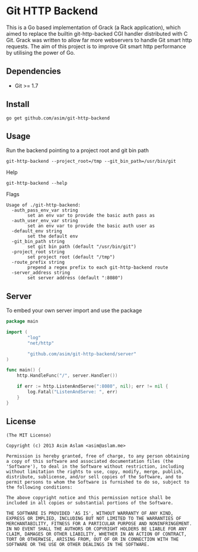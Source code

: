 # Git HTTP Backend

This is a Go based implementation of Grack (a Rack application), which aimed 
to replace the builtin git-http-backed CGI handler distributed with C Git. 
Grack was written to allow far more webservers to handle Git smart http 
requests. The aim of this project is to improve Git smart http performance by 
utilising the power of Go.

## Dependencies

- Git >= 1.7

## Install

```
go get github.com/asim/git-http-backend
```

## Usage

Run the backend pointing to a project root and git bin path
```
git-http-backend --project_root=/tmp --git_bin_path=/usr/bin/git
```

Help

```
git-http-backend --help
```

Flags

```
Usage of ./git-http-backend:
  -auth_pass_env_var string
        set an env var to provide the basic auth pass as
  -auth_user_env_var string
        set an env var to provide the basic auth user as
  -default_env string
        set the default env
  -git_bin_path string
        set git bin path (default "/usr/bin/git")
  -project_root string
        set project root (default "/tmp")
  -route_prefix string
        prepend a regex prefix to each git-http-backend route
  -server_address string
        set server address (default ":8080")
```

## Server

To embed your own server import and use the package

```go
package main

import (
        "log"
        "net/http"

        "github.com/asim/git-http-backend/server"
)

func main() {
	http.HandleFunc("/", server.Handler())

	if err := http.ListenAndServe(":8080", nil); err != nil {
		log.Fatal("ListenAndServe: ", err)
	}
}
```

## License

```
(The MIT License)

Copyright (c) 2013 Asim Aslam <asim@aslam.me>

Permission is hereby granted, free of charge, to any person obtaining
a copy of this software and associated documentation files (the
'Software'), to deal in the Software without restriction, including
without limitation the rights to use, copy, modify, merge, publish,
distribute, sublicense, and/or sell copies of the Software, and to
permit persons to whom the Software is furnished to do so, subject to
the following conditions:

The above copyright notice and this permission notice shall be
included in all copies or substantial portions of the Software.

THE SOFTWARE IS PROVIDED 'AS IS', WITHOUT WARRANTY OF ANY KIND,
EXPRESS OR IMPLIED, INCLUDING BUT NOT LIMITED TO THE WARRANTIES OF
MERCHANTABILITY, FITNESS FOR A PARTICULAR PURPOSE AND NONINFRINGEMENT.
IN NO EVENT SHALL THE AUTHORS OR COPYRIGHT HOLDERS BE LIABLE FOR ANY
CLAIM, DAMAGES OR OTHER LIABILITY, WHETHER IN AN ACTION OF CONTRACT,
TORT OR OTHERWISE, ARISING FROM, OUT OF OR IN CONNECTION WITH THE
SOFTWARE OR THE USE OR OTHER DEALINGS IN THE SOFTWARE.
```
